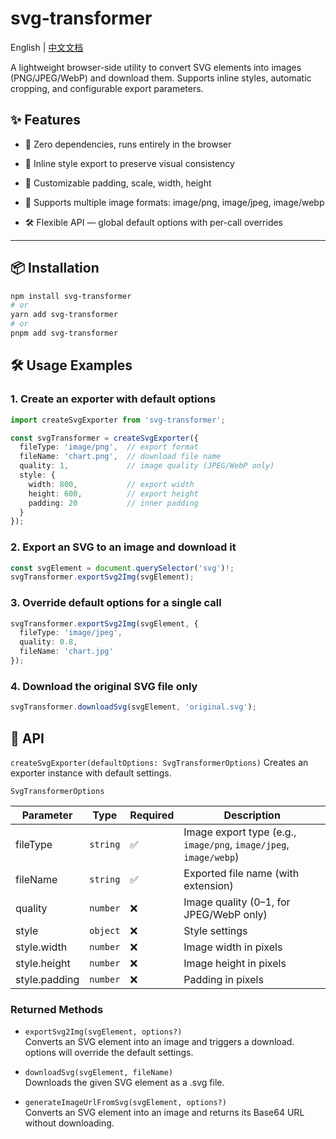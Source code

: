 # svg-transformer

English | [中文文档](https://github.com/pigpigever/svg-transformer/blob/master/README.zh-CN.md)

A lightweight browser-side utility to convert SVG elements into images (PNG/JPEG/WebP) and download them.
Supports inline styles, automatic cropping, and configurable export parameters.

## ✨ Features
- 🚀 Zero dependencies, runs entirely in the browser

- 🎨 Inline style export to preserve visual consistency

- 📏 Customizable padding, scale, width, height

- 📂 Supports multiple image formats: image/png, image/jpeg, image/webp

- 🛠 Flexible API — global default options with per-call overrides

---

## 📦 Installation

```bash
npm install svg-transformer
# or
yarn add svg-transformer
# or
pnpm add svg-transformer
```

## 🛠 Usage Examples
### 1. Create an exporter with default options

```typescript
import createSvgExporter from 'svg-transformer';

const svgTransformer = createSvgExporter({
  fileType: 'image/png',  // export format
  fileName: 'chart.png',  // download file name
  quality: 1,             // image quality (JPEG/WebP only)
  style: {
    width: 800,           // export width
    height: 600,          // export height
    padding: 20           // inner padding
  }
});
```

### 2. Export an SVG to an image and download it

```typescript
const svgElement = document.querySelector('svg')!;
svgTransformer.exportSvg2Img(svgElement);
```

### 3. Override default options for a single call

```typescript
svgTransformer.exportSvg2Img(svgElement, {
  fileType: 'image/jpeg',
  quality: 0.8,
  fileName: 'chart.jpg'
});
```

### 4. Download the original SVG file only

```typescript
svgTransformer.downloadSvg(svgElement, 'original.svg');
```

## 📄 API
`createSvgExporter(defaultOptions: SvgTransformerOptions)`
Creates an exporter instance with default settings.

`SvgTransformerOptions`

| Parameter     | Type     | Required | Description                                                       |
| ------------- | -------- | -------- | ----------------------------------------------------------------- |
| fileType      | `string` | ✅        | Image export type (e.g., `image/png`, `image/jpeg`, `image/webp`) |
| fileName      | `string` | ✅        | Exported file name (with extension)                               |
| quality       | `number` | ❌        | Image quality (0–1, for JPEG/WebP only)                           |
| style         | `object` | ❌        | Style settings                                                    |
| style.width   | `number` | ❌        | Image width in pixels                                             |
| style.height  | `number` | ❌        | Image height in pixels                                            |
| style.padding | `number` | ❌        | Padding in pixels                                                 |


### Returned Methods

- `exportSvg2Img(svgElement, options?)`  
  Converts an SVG element into an image and triggers a download.
  options will override the default settings.

- `downloadSvg(svgElement, fileName)`  
  Downloads the given SVG element as a .svg file.

- `generateImageUrlFromSvg(svgElement, options?)`  
  Converts an SVG element into an image and returns its Base64 URL without downloading.